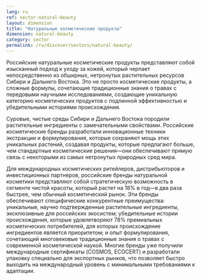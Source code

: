 ```yaml
---
lang: ru
ref: sector-natural-beauty
layout: dimension
title: "Натуральные косметические продукты"
dimension: natural-beauty
category: sector
permalink: /ru/discover/sectors/natural-beauty/
---
```


Российские натуральные косметические продукты представляют собой изысканный подход к уходу за кожей, который черпает непосредственно из обширных, нетронутых растительных ресурсов Сибири и Дальнего Востока. Это не просто косметические продукты, а сложные формулы, сочетающие традиционные знания о травах с передовыми научными исследованиями, создающие уникальную категорию косметических продуктов с подлинной эффективностью и убедительными историями происхождения.

Суровые, чистые среды Сибири и Дальнего Востока породили растительные ингредиенты с замечательными свойствами. Российские косметические бренды разработали инновационные техники экстракции и формулирования, которые сохраняют мощь этих уникальных растений, создавая продукты, которые предлагают больше, чем стандартные косметические решения—они обеспечивают прямую связь с некоторыми из самых нетронутых природных сред мира.

Для международных косметических ритейлеров, дистрибьюторов и инвестиционных партнеров, российские бренды натуральной косметики представляют собой стратегическую возможность в сегменте чистой красоты, который растет на 18% в год—в два раза быстрее, чем обычный косметический рынок. Эти бренды обеспечивают специфические конкурентные преимущества: уникальные, научно подтвержденные растительные ингредиенты, эксклюзивные для российских экосистем; убедительные истории происхождения, которые удовлетворяют 78% премиальных косметических потребителей, для которых происхождение ингредиентов является приоритетом; и опыт формулирования, сочетающий многовековые традиционные знания о травах с современной косметической наукой. Многие бренды уже получили международные сертификаты (COSMOS, ECOCERT) и разработали упаковку специально для экспортных рынков, что позволяет быстро выходить на международный уровень с минимальными требованиями к адаптации.

